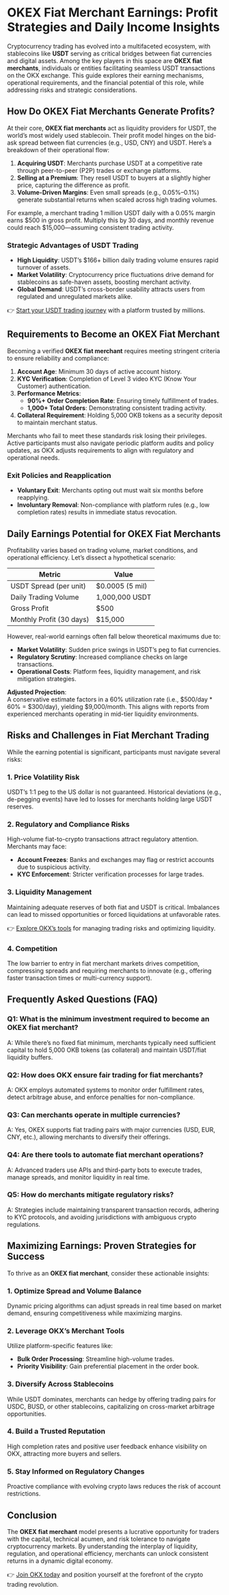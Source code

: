 # OKEX Fiat Merchant Earnings: Profit Strategies and Daily Income Insights  

Cryptocurrency trading has evolved into a multifaceted ecosystem, with stablecoins like **USDT** serving as critical bridges between fiat currencies and digital assets. Among the key players in this space are **OKEX fiat merchants**, individuals or entities facilitating seamless USDT transactions on the OKX exchange. This guide explores their earning mechanisms, operational requirements, and the financial potential of this role, while addressing risks and strategic considerations.  

## How Do OKEX Fiat Merchants Generate Profits?  

At their core, **OKEX fiat merchants** act as liquidity providers for USDT, the world’s most widely used stablecoin. Their profit model hinges on the bid-ask spread between fiat currencies (e.g., USD, CNY) and USDT. Here’s a breakdown of their operational flow:  

1. **Acquiring USDT**: Merchants purchase USDT at a competitive rate through peer-to-peer (P2P) trades or exchange platforms.  
2. **Selling at a Premium**: They resell USDT to buyers at a slightly higher price, capturing the difference as profit.  
3. **Volume-Driven Margins**: Even small spreads (e.g., 0.05%–0.1%) generate substantial returns when scaled across high trading volumes.  

For example, a merchant trading 1 million USDT daily with a 0.05% margin earns $500 in gross profit. Multiply this by 30 days, and monthly revenue could reach $15,000—assuming consistent trading activity.  

### Strategic Advantages of USDT Trading  
- **High Liquidity**: USDT’s $166+ billion daily trading volume ensures rapid turnover of assets.  
- **Market Volatility**: Cryptocurrency price fluctuations drive demand for stablecoins as safe-haven assets, boosting merchant activity.  
- **Global Demand**: USDT’s cross-border usability attracts users from regulated and unregulated markets alike.  

👉 [Start your USDT trading journey](https://bit.ly/okx-bonus) with a platform trusted by millions.  

## Requirements to Become an OKEX Fiat Merchant  

Becoming a verified **OKEX fiat merchant** requires meeting stringent criteria to ensure reliability and compliance:  

1. **Account Age**: Minimum 30 days of active account history.  
2. **KYC Verification**: Completion of Level 3 video KYC (Know Your Customer) authentication.  
3. **Performance Metrics**:  
   - **90%+ Order Completion Rate**: Ensuring timely fulfillment of trades.  
   - **1,000+ Total Orders**: Demonstrating consistent trading activity.  
4. **Collateral Requirement**: Holding 5,000 OKB tokens as a security deposit to maintain merchant status.  

Merchants who fail to meet these standards risk losing their privileges. Active participants must also navigate periodic platform audits and policy updates, as OKX adjusts requirements to align with regulatory and operational needs.  

### Exit Policies and Reapplication  
- **Voluntary Exit**: Merchants opting out must wait six months before reapplying.  
- **Involuntary Removal**: Non-compliance with platform rules (e.g., low completion rates) results in immediate status revocation.  

## Daily Earnings Potential for OKEX Fiat Merchants  

Profitability varies based on trading volume, market conditions, and operational efficiency. Let’s dissect a hypothetical scenario:  

| **Metric**               | **Value**          |  
|--------------------------|--------------------|  
| USDT Spread (per unit)   | $0.0005 (5 mil)    |  
| Daily Trading Volume     | 1,000,000 USDT     |  
| Gross Profit             | $500               |  
| Monthly Profit (30 days) | $15,000            |  

However, real-world earnings often fall below theoretical maximums due to:  
- **Market Volatility**: Sudden price swings in USDT’s peg to fiat currencies.  
- **Regulatory Scrutiny**: Increased compliance checks on large transactions.  
- **Operational Costs**: Platform fees, liquidity management, and risk mitigation strategies.  

**Adjusted Projection**:  
A conservative estimate factors in a 60% utilization rate (i.e., $500/day * 60% = $300/day), yielding $9,000/month. This aligns with reports from experienced merchants operating in mid-tier liquidity environments.  

## Risks and Challenges in Fiat Merchant Trading  

While the earning potential is significant, participants must navigate several risks:  

### 1. **Price Volatility Risk**  
USDT’s 1:1 peg to the US dollar is not guaranteed. Historical deviations (e.g., de-pegging events) have led to losses for merchants holding large USDT reserves.  

### 2. **Regulatory and Compliance Risks**  
High-volume fiat-to-crypto transactions attract regulatory attention. Merchants may face:  
- **Account Freezes**: Banks and exchanges may flag or restrict accounts due to suspicious activity.  
- **KYC Enforcement**: Stricter verification processes for large trades.  

### 3. **Liquidity Management**  
Maintaining adequate reserves of both fiat and USDT is critical. Imbalances can lead to missed opportunities or forced liquidations at unfavorable rates.  

👉 [Explore OKX’s tools](https://bit.ly/okx-bonus) for managing trading risks and optimizing liquidity.  

### 4. **Competition**  
The low barrier to entry in fiat merchant markets drives competition, compressing spreads and requiring merchants to innovate (e.g., offering faster transaction times or multi-currency support).  

## Frequently Asked Questions (FAQ)  

### Q1: What is the minimum investment required to become an OKEX fiat merchant?  
A: While there’s no fixed fiat minimum, merchants typically need sufficient capital to hold 5,000 OKB tokens (as collateral) and maintain USDT/fiat liquidity buffers.  

### Q2: How does OKX ensure fair trading for fiat merchants?  
A: OKX employs automated systems to monitor order fulfillment rates, detect arbitrage abuse, and enforce penalties for non-compliance.  

### Q3: Can merchants operate in multiple currencies?  
A: Yes, OKEX supports fiat trading pairs with major currencies (USD, EUR, CNY, etc.), allowing merchants to diversify their offerings.  

### Q4: Are there tools to automate fiat merchant operations?  
A: Advanced traders use APIs and third-party bots to execute trades, manage spreads, and monitor liquidity in real time.  

### Q5: How do merchants mitigate regulatory risks?  
A: Strategies include maintaining transparent transaction records, adhering to KYC protocols, and avoiding jurisdictions with ambiguous crypto regulations.  

## Maximizing Earnings: Proven Strategies for Success  

To thrive as an **OKEX fiat merchant**, consider these actionable insights:  

### 1. **Optimize Spread and Volume Balance**  
Dynamic pricing algorithms can adjust spreads in real time based on market demand, ensuring competitiveness while maximizing margins.  

### 2. **Leverage OKX’s Merchant Tools**  
Utilize platform-specific features like:  
- **Bulk Order Processing**: Streamline high-volume trades.  
- **Priority Visibility**: Gain preferential placement in the order book.  

### 3. **Diversify Across Stablecoins**  
While USDT dominates, merchants can hedge by offering trading pairs for USDC, BUSD, or other stablecoins, capitalizing on cross-market arbitrage opportunities.  

### 4. **Build a Trusted Reputation**  
High completion rates and positive user feedback enhance visibility on OKX, attracting more buyers and sellers.  

### 5. **Stay Informed on Regulatory Changes**  
Proactive compliance with evolving crypto laws reduces the risk of account restrictions.  

## Conclusion  

The **OKEX fiat merchant** model presents a lucrative opportunity for traders with the capital, technical acumen, and risk tolerance to navigate cryptocurrency markets. By understanding the interplay of liquidity, regulation, and operational efficiency, merchants can unlock consistent returns in a dynamic digital economy.  

👉 [Join OKX today](https://bit.ly/okx-bonus) and position yourself at the forefront of the crypto trading revolution.  
